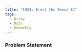 ```yaml
---
title: "1924: Erect the Fence II"
tags:
  - Array
  - Math
  - Geometry
---
```

### Problem Statement

